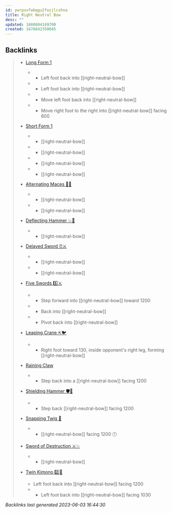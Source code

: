```yaml
---
id: ywrpuvfwbqgu2fozjlcshna
title: Right Neutral Bow
desc: ""
updated: 1680804169700
created: 1676842350045
---
```


## Backlinks

> - [Long Form 1](..\forms\long-form-1.md)
>   - - Left foot back into [[right-neutral-bow]]
>   - - Left foot back into [[right-neutral-bow]]
>   - - Move left foot back into [[right-neutral-bow]]
>   - - Move right foot to the right into [[right-neutral-bow]] facing 600
>    
> - [Short Form 1](..\forms\short-form-1.md)
>   - - [[right-neutral-bow]]
>   - - [[right-neutral-bow]]
>   - - [[right-neutral-bow]]
>   - - [[right-neutral-bow]]
>    
> - [Alternating Maces 🔄✊](..\techniques\alternating-maces.md)
>   - - [[right-neutral-bow]]
>   - - [[right-neutral-bow]]
>    
> - [Deflecting Hammer 💥🔨](..\techniques\deflecting-hammer.md)
>   - - [[right-neutral-bow]]
>    
> - [Delayed Sword ⏰⚔️](..\techniques\delayed-sword.md)
>   - - [[right-neutral-bow]]
>   - - [[right-neutral-bow]]
>    
> - [Five Swords 5️⃣⚔️](..\techniques\hobbies.karate.kenpo.techniques.five-swords.md)
>   - - Step forward into [[right-neutral-bow]] toward 1200
>   - - Back into [[right-neutral-bow]]
>   - - Pivot back into [[right-neutral-bow]]
>    
> - [Leaping Crane ↖️🐦](..\techniques\leaping-crane.md)
>   - - Right foot toward 130, inside opponent's right leg, forming [[right-neutral-bow]]
>    
> - [Raining Claw](..\techniques\raining-claw.md)
>   - - Step back into a [[right-neutral-bow]] facing 1200
>    
> - [Shielding Hammer 🛡️🔨](..\techniques\shielding-hammer.md)
>   - - Step back [[right-neutral-bow]] facing 1200
>    
> - [Snapping Twig 🌳](..\techniques\snapping-twig.md)
>   - - [[right-neutral-bow]] facing 1200 🕛
>    
> - [Sword of Destruction ⚔️💥](..\techniques\sword-of-destruction.md)
>   - - [[right-neutral-bow]]
>    
> - [Twin Kimono 2️⃣👘](..\techniques\twin-kimono.md)
>   - Left foot back into [[right-neutral-bow]] facing 1200
>   - - Left foot back into [[right-neutral-bow]] facing 1030

_Backlinks last generated 2023-06-03 16:44:30_
